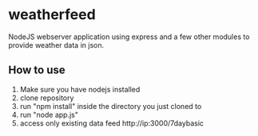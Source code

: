 weatherfeed
===========

NodeJS webserver application using express and a few other modules to provide weather data in json.


How to use
---------------
1. Make sure you have nodejs installed 
2. clone repository
3. run "npm install" inside the directory you just cloned to
4. run "node app.js" 
5. access only existing data feed http://ip:3000/7daybasic

